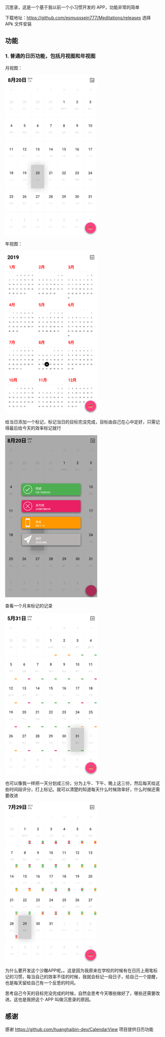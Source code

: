 沉思录，这是一个基于我以前一个小习惯开发的 APP，功能非常的简单

下载地址：https://github.com/esmusssein777/Meditations/releases
选择 APk 文件安装

## 功能

### 1. 普通的日历功能，包括月视图和年视图

月视图：

<img src = "https://github.com/esmusssein777/Meditations/blob/master/picture/app_calendar_month.png?raw=true" width="300">

年视图：

<img src = "https://github.com/esmusssein777/Meditations/blob/master/picture/app_calendar_year.png?raw=true" width="300">

给当日添加一个标记，标记当日的目标完没完成，目标由自己在心中定好，只需记得最后给今天的效率标记就行

<img src = "https://github.com/esmusssein777/Meditations/blob/master/picture/app_add.png?raw=true" width="300">

查看一个月来标记的记录

<img src = "https://github.com/esmusssein777/Meditations/blob/master/picture/app_complete_day.png?raw=true" width="300">

也可以像我一样把一天分划成三份，分为上午、下午、晚上这三份，然后每天给这些时间段评分，打上标记。就可以清楚的知道每天什么时候效率好，什么时候还需要改进

<img src = "https://github.com/esmusssein777/Meditations/blob/master/picture/app_complete.png?raw=true" width="300">



为什么要开发这个沙雕APP呢。。这是因为我原来在学校的时候有在日历上用笔标记的习惯，每当自己的效率不佳的时候，我就会标记一段日子，给自己一个提醒，也是每天留给自己有一个反思的时间。

思考自己今天的目标完没完成的时候，自然会思考今天哪些做好了，哪些还需要改进。这也是我把这个 APP 叫做沉思录的原因。

## 感谢
感谢 https://github.com/huanghaibin-dev/CalendarView 项目提供日历功能